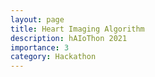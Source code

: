 ```yaml
---
layout: page
title: Heart Imaging Algorithm
description: hAIoThon 2021
importance: 3
category: Hackathon
---
```

